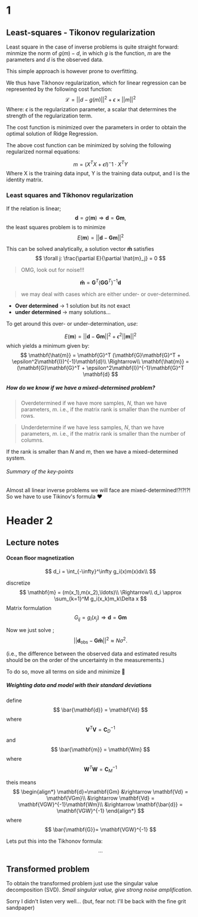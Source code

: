 
# 1
## Least-squares - Tikonov regularization
Least square in the case of inverse problems is quite straight forward:
minmize the norm of $g(m)-d$, in which $g$ is the function, $m$ are the parameters and $d$ is the observed data.

This simple approach is however prone to overfitting.

We thus have Tikhonov regularization, which for linear regression can be represented by the following cost function:
$$
\mathcal{L} = ||d - g(m)||^2 + \epsilon \times ||m||^2
$$
Where:
$\epsilon$ is the regularization parameter, a scalar that determines the strength of the regularization term.

The cost function is minimized over the parameters in order to obtain the optimal solution of Ridge Regression.

The above cost function can be minimized by solving the following regularized normal equations:

$$
    m = (X^TX + \epsilon I)^-1 \cdot X^TY
$$
Where X is the training data input, Y is the training data output, and I is the identity matrix.




### Least squares and Tikhonov regularization
If the relation is linear;
$$
    \mathbf{d} = g(\mathbf{m}) \Rightarrow
    \mathbf{d} = \mathbf{G}\mathbf{m},
$$
the least squares problem is to minimize 
$$
    E(\mathbf{m}) = ||\mathbf{d}-\mathbf{Gm}||^2
$$

This can be solved analytically, a solution vector $\mathbf{\hat{m}}$ satisfies
$$
    \forall j: \frac{\partial E}{\partial \hat{m}_j} = 0
$$


> OMG, look out for noise!!!

$$
    \mathbf{\hat{m}} = \mathbf{G}^T (\mathbf{G}\mathbf{G}^T)^{-1}\mathbf{d}
$$



> we may deal with cases which are either under- or over-determined. 
* **Over determined** -> 1 solution but its not exact
* **under determined** -> many solutions...


To get around this over- or under-determination, *use*:

$$
     E(\mathbf{m}) = ||\mathbf{d}-\mathbf{Gm}||^2 + \epsilon^2||\mathbf{m}||^2
$$
which yields a minimum given by:
$$
    \mathbf{\hat{m}} = \mathbf{G}^T (\mathbf{G}\mathbf{G}^T + \epsilon^2\mathbf{I})^{-1}\mathbf{d}\\
    \Rightarrow\\
    \mathbf{\hat{m}} = (\mathbf{G}\mathbf{G}^T + \epsilon^2\mathbf{I})^{-1}\mathbf{G}^T \mathbf{d}
$$



##### How do we know if we have a mixed-determined problem?

> Overdetermined if we have more samples, $N$, than we have parameters, $m$. i.e., if the matrix rank is smaller than the number of rows.

> Underdetermine if we have less samples, $N$, than we have parameters, $m$. i.e., if the matrix rank is smaller than the number of columns.


If the rank is smaller than $N$ and $m$, then we have a mixed-determined system.


###### Summary of the key-points

Almost all linear inverse problems we will face are mixed-determined!?!?!?! So we have to use Tikinov's formula ❤️



# Header 2
## Lecture notes
#### Ocean floor magnetization

$$
    d_i = \int_{-\infty}^\infty g_i(x)m(x)dx\\
$$

discretize
$$
    \mathbf{m} = (m(x_1),m(x_2),\ldots)\\
    \Rightarrow\\
    d_i \approx \sum_{k=1}^M g_i(x_k)m_k\Delta x
$$
Matrix formulation
$$
    G_{ij} = g_i(x_j) \Rightarrow \mathbf{d} = \mathbf{Gm}
$$


Now we just solve ;
$$
    ||\mathbf{d}_\text{obs} - \mathbf{G\hat{m}}||^2\approx N\sigma^2.
$$

(i.e., the difference between the observed data and estimated results should be on the order of the uncertainty in the measurements.)

To do so, move all terms on side and minimize 💪



##### Weighting data and model with their standard deviations

define
$$
    \bar{\mathbf{d}} = \mathbf{Vd}
$$
where
$$
    \mathbf{V}^T\mathbf{V} = \mathbf{C}_D^{-1}
$$
and
$$
    \bar{\mathbf{m}} = \mathbf{Wm}
$$
where
$$
    \mathbf{W}^T\mathbf{W} = \mathbf{C}_M^{-1}
$$

theis means
$$
\begin{align*}
    \mathbf{d}=\mathbf{Gm} &\rightarrow \mathbf{Vd} = \mathbf{VGm}\\
                           &\rightarrow \mathbf{Vd} = \mathbf{VGW}^{-1}\mathbf{Wm}\\
                           &\rightarrow \mathbf{\bar{d}} = \mathbf{VGW}^{-1}
\end{align*}
$$
where
$$
    \bar{\mathbf{G}}= \mathbf{VGW}^{-1}
$$


Lets put this into the Tikhonov formula:
$$
    ...
$$



## Transformed problem
To obtain the transformed problem just use the singular value decomposition (SVD). *Small singular value, give strong noise amplification.*

Sorry I didn't listen very well... (but, fear not: I'll be back with the fine grit sandpaper)



























